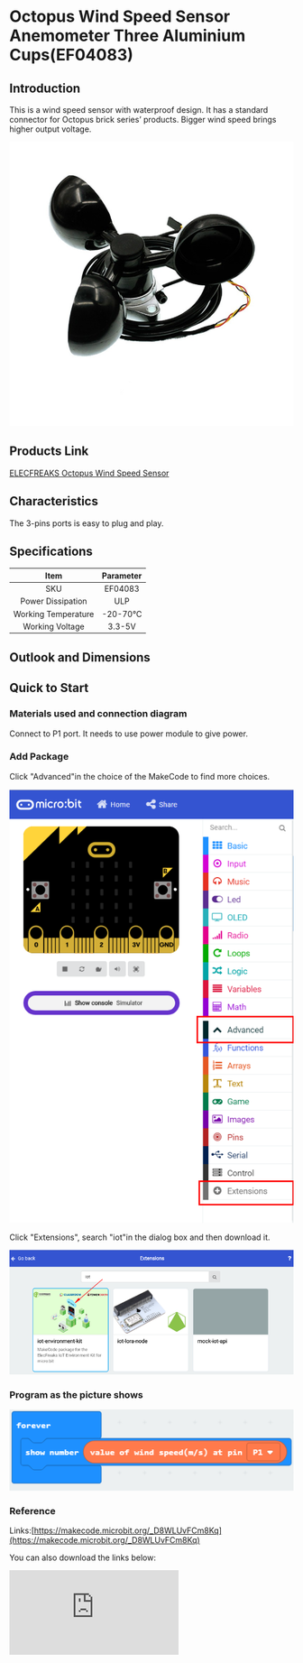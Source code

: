 # Octopus Wind Speed Sensor Anemometer Three Aluminium Cups(EF04083)

## Introduction

This is a wind speed sensor with waterproof design. It has a standard connector for Octopus brick series’ products. Bigger wind speed brings higher output voltage.

 ![](./images/NsSeG42.jpg)

## Products Link

[ELECFREAKS Octopus Wind Speed Sensor](https://shop.elecfreaks.com/products/elecfreaks-octopus-wind-speed-sensor?_pos=1&_sid=f32d1da34&_ss=r)

## Characteristics


The 3-pins ports is easy to plug and play.

## Specifications


Item | Parameter
:-: | :-:
SKU|EF04083
Power Dissipation|ULP
Working Temperature|-20-70℃
Working Voltage|3.3-5V

## Outlook and Dimensions


## Quick to Start


### Materials used and connection diagram

 Connect to P1 port.
 It needs to use power module to give power.
### Add Package

Click "Advanced"in the choice of the MakeCode to find more choices.

 ![](./images/smtcNoB.png)

Click "Extensions", search "iot"in the dialog box and then download it.

 ![](./images/nOQkv8h.png)

### Program as the picture shows

  ![](./images/BhIkHwg.png)

### Reference

Links:[https://makecode.microbit.org/_D8WLUvFCm8Kq](https://makecode.microbit.org/_D8WLUvFCm8Kq)

You can also download the links below:


<div
    style={{
        position: 'relative',
        paddingBottom: '60%',
        overflow: 'hidden',
    }}
>
    <iframe
        src="https://makecode.microbit.org/_D8WLUvFCm8Kq"
        frameborder="0"
        sandbox="allow-popups allow-forms allow-scripts allow-same-origin"
        style={{
            position: 'absolute',
            width: '100%',
            height: '100%',
        }}
    />
</div>


### Result
 The current wind speed is showing on the micro:bit.

## Relevant Cases


## Technique Files
